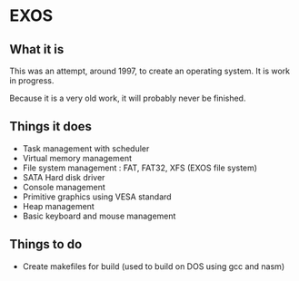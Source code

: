 # EXOS

## What it is

This was an attempt, around 1997, to create an operating system.
It is work in progress.

Because it is a very old work, it will probably never be finished.

## Things it does

* Task management with scheduler
* Virtual memory management
* File system management : FAT, FAT32, XFS (EXOS file system)
* SATA Hard disk driver
* Console management
* Primitive graphics using VESA standard
* Heap management
* Basic keyboard and mouse management

## Things to do

* Create makefiles for build (used to build on DOS using gcc and nasm)
